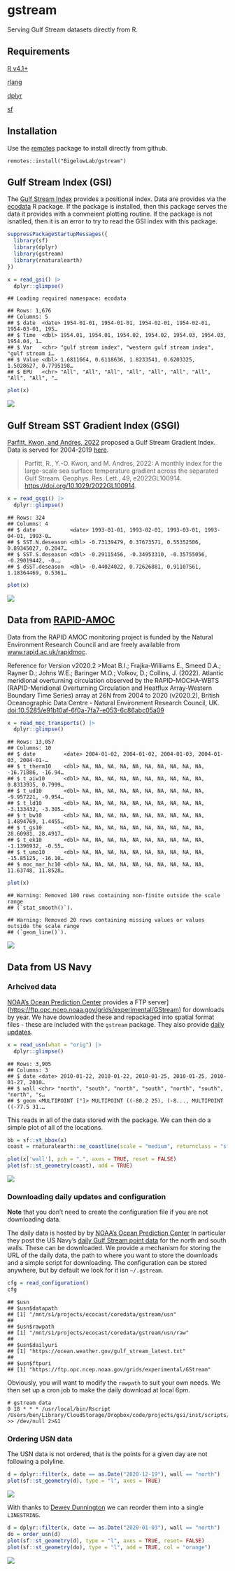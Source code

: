 gstream
================

Serving Gulf Stream datasets directly from R.

## Requirements

[R v4.1+](https://www.r-project.org/)

[rlang](https://CRAN.R-project.org/package=rlang)

[dplyr](https://CRAN.R-project.org/package=dplyr)

[sf](https://CRAN.R-project.org/package=sf)

## Installation

Use the [remotes](https://CRAN.R-project.org/package=remotes) package to
install directly from github.

    remotes::install("BigelowLab/gstream")

## Gulf Stream Index (GSI)

The [Gulf Stream
Index](https://en.wikipedia.org/wiki/Latitude_of_the_Gulf_Stream_and_the_Gulf_Stream_north_wall_index)
provides a positional index. Data are provides via the
[ecodata](https://noaa-edab.github.io/ecodata/) R package. If the
package is installed, then this package serves the data it provides with
a convneient plotting routine. If the package is not isnatlled, then it
is an error to try to read the GSI index with this package.

``` r
suppressPackageStartupMessages({
  library(sf)
  library(dplyr)
  library(gstream)
  library(rnaturalearth)
})

x = read_gsi() |>
  dplyr::glimpse()
```

    ## Loading required namespace: ecodata

    ## Rows: 1,676
    ## Columns: 5
    ## $ date  <date> 1954-01-01, 1954-01-01, 1954-02-01, 1954-02-01, 1954-03-01, 195…
    ## $ Time  <dbl> 1954.01, 1954.01, 1954.02, 1954.02, 1954.03, 1954.03, 1954.04, 1…
    ## $ Var   <chr> "gulf stream index", "western gulf stream index", "gulf stream i…
    ## $ Value <dbl> 1.6811664, 0.6118636, 1.8233541, 0.6203325, 1.5028627, 0.7795198…
    ## $ EPU   <chr> "All", "All", "All", "All", "All", "All", "All", "All", "All", "…

``` r
plot(x)
```

![](README_files/figure-gfm/unnamed-chunk-2-1.png)<!-- -->

## Gulf Stream SST Gradient Index (GSGI)

[Parfitt, Kwon, and Andres,
2022](https://agupubs.onlinelibrary.wiley.com/doi/10.1029/2022GL100914)
proposed a Gulf Stream Gradient Index. Data is served for 2004-2019
[here](https://www2.whoi.edu/staff/ykwon/data/).

> Parfitt, R., Y.-O. Kwon, and M. Andres, 2022: A monthly index for the
> large-scale sea surface temperature gradient across the separated Gulf
> Stream. Geophys. Res. Lett., 49, e2022GL100914.
> <https://doi.org/10.1029/2022GL100914>.

``` r
x = read_gsgi() |>
  dplyr::glimpse()
```

    ## Rows: 324
    ## Columns: 4
    ## $ date           <date> 1993-01-01, 1993-02-01, 1993-03-01, 1993-04-01, 1993-0…
    ## $ SST.N.deseason <dbl> -0.73139479, 0.37673571, 0.55352506, 0.89345027, 0.2047…
    ## $ SST.S.deseason <dbl> -0.29115456, -0.34953310, -0.35755056, -0.29019442, -0.…
    ## $ dSST.deseason  <dbl> -0.44024022, 0.72626881, 0.91107561, 1.18364469, 0.5361…

``` r
plot(x)
```

![](README_files/figure-gfm/plot_gsgi-1.png)<!-- -->

## Data from [RAPID-AMOC](https://rapid.ac.uk/rapidmoc)

Data from the RAPID AMOC monitoring project is funded by the Natural
Environment Research Council and are freely available from
www.rapid.ac.uk/rapidmoc.

Reference for Version v2020.2 \>Moat B.I.; Frajka-Williams E., Smeed
D.A.; Rayner D.; Johns W.E.; Baringer M.O.; Volkov, D.; Collins, J.
(2022). Atlantic meridional overturning circulation observed by the
RAPID-MOCHA-WBTS (RAPID-Meridional Overturning Circulation and Heatflux
Array-Western Boundary Time Series) array at 26N from 2004 to 2020
(v2020.2), British Oceanographic Data Centre - Natural Environment
Research Council, UK. <doi:10.5285/e91b10af-6f0a-7fa7-e053-6c86abc05a09>

``` r
x = read_moc_transports() |>
  dplyr::glimpse()
```

    ## Rows: 13,057
    ## Columns: 10
    ## $ date         <date> 2004-01-02, 2004-01-02, 2004-01-03, 2004-01-03, 2004-01-…
    ## $ t_therm10    <dbl> NA, NA, NA, NA, NA, NA, NA, NA, NA, NA, -16.71886, -16.94…
    ## $ t_aiw10      <dbl> NA, NA, NA, NA, NA, NA, NA, NA, NA, NA, 0.8313935, 0.7999…
    ## $ t_ud10       <dbl> NA, NA, NA, NA, NA, NA, NA, NA, NA, NA, -9.957221, -9.954…
    ## $ t_ld10       <dbl> NA, NA, NA, NA, NA, NA, NA, NA, NA, NA, -3.133432, -3.305…
    ## $ t_bw10       <dbl> NA, NA, NA, NA, NA, NA, NA, NA, NA, NA, 1.4894769, 1.4455…
    ## $ t_gs10       <dbl> NA, NA, NA, NA, NA, NA, NA, NA, NA, NA, 28.60981, 28.4917…
    ## $ t_ek10       <dbl> NA, NA, NA, NA, NA, NA, NA, NA, NA, NA, -1.1396932, -0.55…
    ## $ t_umo10      <dbl> NA, NA, NA, NA, NA, NA, NA, NA, NA, NA, -15.85125, -16.10…
    ## $ moc_mar_hc10 <dbl> NA, NA, NA, NA, NA, NA, NA, NA, NA, NA, 11.63748, 11.8528…

``` r
plot(x)
```

    ## Warning: Removed 180 rows containing non-finite outside the scale range
    ## (`stat_smooth()`).

    ## Warning: Removed 20 rows containing missing values or values outside the scale range
    ## (`geom_line()`).

![](README_files/figure-gfm/unnamed-chunk-4-1.png)<!-- -->

## Data from US Navy

### Arhcived data

[NOAA’s Ocean Prediction Center](https://ocean.weather.gov/) provides a
FTP server\](<https://ftp.opc.ncep.noaa.gov/grids/experimental/GStream>)
for downloads by year. We have downloaded these and repackaged into
spatial format files - these are included with the `gstream` package.
They also provide [daily
updates](https://ocean.weather.gov/gulf_stream_latest.txt).

``` r
x = read_usn(what = "orig") |>
  dplyr::glimpse()
```

    ## Rows: 3,905
    ## Columns: 3
    ## $ date <date> 2010-01-22, 2010-01-22, 2010-01-25, 2010-01-25, 2010-01-27, 2010…
    ## $ wall <chr> "north", "south", "north", "south", "north", "south", "north", "s…
    ## $ geom <MULTIPOINT [°]> MULTIPOINT ((-80.2 25), (-8..., MULTIPOINT ((-77.5 31.…

This reads in all of the data stored with the package. We can then do a
simple plot of all of the locations.

``` r
bb = sf::st_bbox(x)
coast = rnaturalearth::ne_coastline(scale = "medium", returnclass = "sf")

plot(x['wall'], pch = ".", axes = TRUE, reset = FALSE)
plot(sf::st_geometry(coast), add = TRUE)
```

![](README_files/figure-gfm/unnamed-chunk-6-1.png)<!-- -->

### Downloading daily updates and configuration

**Note** that you don’t need to create the configuration file if you are
not downloading data.

The daily data is hosted by by [NOAA’s Ocean Prediction
Center](https://ocean.weather.gov/) In particular they post the US
Navy’s [daily Gulf Stream point
data](https://ocean.weather.gov/gulf_stream_latest.txt) for the north
and south walls. These can be downloaded. We provide a mechanism for
storing the URL of the daily data, the path to where you want to store
the downloads and a simple script for downloading. The configuration can
be stored anywhere, but by default we look for it isn `~/.gstream`.

``` r
cfg = read_configuration()
cfg
```

    ## $usn
    ## $usn$datapath
    ## [1] "/mnt/s1/projects/ecocast/coredata/gstream/usn"
    ## 
    ## $usn$rawpath
    ## [1] "/mnt/s1/projects/ecocast/coredata/gstream/usn/raw"
    ## 
    ## $usn$dailyuri
    ## [1] "https://ocean.weather.gov/gulf_stream_latest.txt"
    ## 
    ## $usn$ftpuri
    ## [1] "https://ftp.opc.ncep.noaa.gov/grids/experimental/GStream"

Obviously, you will want to modify the `rawpath` to suit your own needs.
We then set up a cron job to make the daily download at local 6pm.

    # gstream data
    0 18 * * * /usr/local/bin/Rscript /Users/ben/Library/CloudStorage/Dropbox/code/projects/gsi/inst/scripts/usn_daily_download.R >> /dev/null 2>&1

### Ordering USN data

The USN data is not ordered, that is the points for a given day are not
following a polyline.

``` r
d = dplyr::filter(x, date == as.Date("2020-12-19"), wall == "north")
plot(sf::st_geometry(d), type = "l", axes = TRUE)
```

![](README_files/figure-gfm/unnamed-chunk-8-1.png)<!-- -->

With thanks to [Dewey
Dunnington](https://gist.github.com/paleolimbot/0be47836de5008f308959923dac02c5b#gistcomment-5079768)
we can reorder them into a single `LINESTRING`.

``` r
d = dplyr::filter(x, date == as.Date("2020-01-03"), wall == "north")
do = order_usn(d)
plot(sf::st_geometry(d), type = "l", axes = TRUE, reset= FALSE)
plot(sf::st_geometry(do), type = "l", add = TRUE, col = "orange")
```

![](README_files/figure-gfm/unnamed-chunk-9-1.png)<!-- -->
